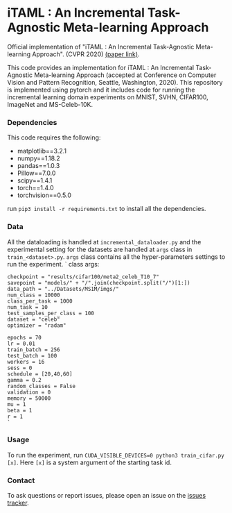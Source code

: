 # iTAML : An Incremental Task-Agnostic Meta-learning Approach
Official implementation of "iTAML : An Incremental Task-Agnostic Meta-learning Approach". (CVPR 2020) [(paper link)](http://papers.nips.cc/paper/9429-random-path-selection-for-continual-learning). 


This code provides an implementation for iTAML : An Incremental Task-Agnostic Meta-learning Approach (accepted at Conference on Computer Vision and Pattern Recognition, Seattle, Washington, 2020). This repository is implemented using pytorch and it includes code for running the incremental learning domain experiments on MNIST, SVHN, CIFAR100, ImageNet and MS-Celeb-10K.


### Dependencies
This code requires the following:
* matplotlib==3.2.1
* numpy==1.18.2
* pandas==1.0.3
* Pillow==7.0.0
* scipy==1.4.1
* torch==1.4.0
* torchvision==0.5.0

run `pip3 install -r requirements.txt` to install all the dependencies. 

### Data
All the dataloading is handled at `incremental_dataloader.py` and the experimental setting for the datasets are handled at `args` class in `train_<dataset>.py`. `args` class contains all the hyper-parameters settings to run the experiment.
   `
class args:

    checkpoint = "results/cifar100/meta2_celeb_T10_7"
    savepoint = "models/" + "/".join(checkpoint.split("/")[1:])
    data_path = "../Datasets/MS1M/imgs/"
    num_class = 10000
    class_per_task = 1000
    num_task = 10
    test_samples_per_class = 100
    dataset = "celeb"
    optimizer = "radam"
    
    epochs = 70
    lr = 0.01
    train_batch = 256
    test_batch = 100
    workers = 16
    sess = 0
    schedule = [20,40,60]
    gamma = 0.2
    random_classes = False
    validation = 0
    memory = 50000
    mu = 1
    beta = 1
    r = 1
    `
    
### Usage
To run the experiment, run `CUDA_VISIBLE_DEVICES=0 python3 train_cifar.py [x]`. Here `[x]` is a system argument of the starting task id. 

### Contact
To ask questions or report issues, please open an issue on the [issues tracker](https://github.com/brjathu/iTAML/issues).

